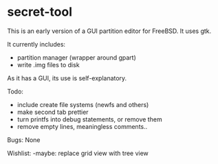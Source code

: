 # secret-tool
This is an early version of a GUI partition editor for FreeBSD.
It uses gtk.

It currently includes:
- partition manager (wrapper around gpart)
- write .img files to disk

As it has a GUI, its use is self-explanatory.


Todo:
- include create file systems (newfs and others)
- make second tab prettier
- turn printfs into debug statements, or remove them
- remove empty lines, meaningless comments..

Bugs:
None 

Wishlist:
-maybe: replace grid view with tree view
